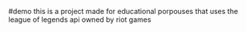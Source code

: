 #demo
this is a project made for educational porpouses that uses the league of legends api owned by riot games
